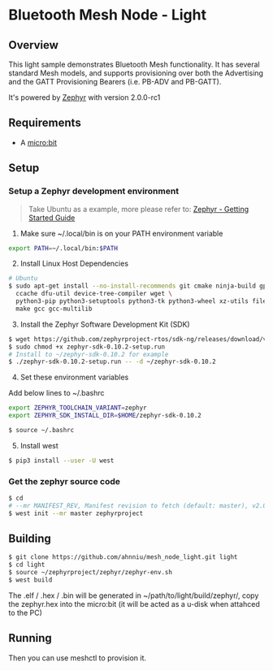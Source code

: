 # Bluetooth Mesh Node - Light

## Overview

This light sample demonstrates Bluetooth Mesh functionality. It has several standard Mesh models, and supports provisioning over both the Advertising and the GATT Provisioning Bearers (i.e. PB-ADV and PB-GATT).

It's powered by [Zephyr](https://zephyrproject.org) with version 2.0.0-rc1

## Requirements

* A [micro:bit](https://microbit.org/)

## Setup

### Setup a Zephyr development environment

> Take Ubuntu as a example, more please refer to: [Zephyr - Getting Started Guide](https://docs.zephyrproject.org/latest/getting_started/index.html)


1. Make sure ~/.local/bin is on your PATH environment variable

```bash
export PATH=~/.local/bin:$PATH
```
2. Install Linux Host Dependencies

```bash
# Ubuntu
$ sudo apt-get install --no-install-recommends git cmake ninja-build gperf \
  ccache dfu-util device-tree-compiler wget \
  python3-pip python3-setuptools python3-tk python3-wheel xz-utils file \
  make gcc gcc-multilib
```
3. Install the Zephyr Software Development Kit (SDK)

```bash
$ wget https://github.com/zephyrproject-rtos/sdk-ng/releases/download/v0.10.2/zephyr-sdk-0.10.2-setup.run
$ sudo chmod +x zephyr-sdk-0.10.2-setup.run
# Install to ~/zephyr-sdk-0.10.2 for example
$ ./zephyr-sdk-0.10.2-setup.run -- -d ~/zephyr-sdk-0.10.2
```

4. Set these environment variables

Add below lines to ~/.bashrc

```bash
export ZEPHYR_TOOLCHAIN_VARIANT=zephyr
export ZEPHYR_SDK_INSTALL_DIR=$HOME/zephyr-sdk-0.10.2
```

```bash
$ source ~/.bashrc
```

5. Install west

```bash
$ pip3 install --user -U west
```

### Get the zephyr source code

```bash
$ cd
# --mr MANIFEST_REV, Manifest revision to fetch (default: master), v2.0.0-rc1
$ west init --mr master zephyrproject
```

## Building

```bash
$ git clone https://github.com/ahnniu/mesh_node_light.git light
$ cd light
$ source ~/zephyrproject/zephyr/zephyr-env.sh
$ west build
```
The .elf / .hex / .bin will be generated in ~/path/to/light/build/zephyr/, copy the zephyr.hex into the micro:bit (it will be acted as a u-disk when attahced to the PC)

## Running

Then you can use meshctl to provision it.


